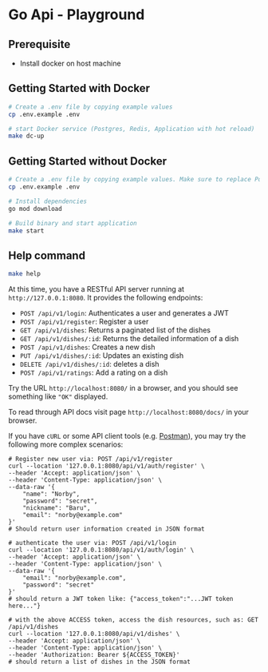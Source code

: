 # Go Api - Playground

## Prerequisite
- Install docker on host machine

## Getting Started with Docker

```bash
# Create a .env file by copying example values
cp .env.example .env

# start Docker service (Postgres, Redis, Application with hot reload)
make dc-up
```

## Getting Started without Docker
```bash
# Create a .env file by copying example values. Make sure to replace Postgres and Redis with correct credentials
cp .env.example .env

# Install dependencies
go mod download

# Build binary and start application
make start
```


## Help command
```bash
make help
```

At this time, you have a RESTful API server running at `http://127.0.0.1:8080`. It provides the following endpoints:

* `POST /api/v1/login`: Authenticates a user and generates a JWT
* `POST /api/v1/register`: Register a user
* `GET /api/v1/dishes`: Returns a paginated list of the dishes
* `GET /api/v1/dishes/:id`: Returns the detailed information of a dish
* `POST /api/v1/dishes`: Creates a new dish
* `PUT /api/v1/dishes/:id`: Updates an existing dish
* `DELETE /api/v1/dishes/:id`: deletes a dish
* `POST /api/v1/ratings`: Add a rating on a dish

Try the URL `http://localhost:8080/` in a browser, and you should see something like `"OK"` displayed.

To read through API docs visit page `http://localhost:8080/docs/` in your browser.

If you have `cURL` or some API client tools (e.g. [Postman](https://www.getpostman.com/)), you may try the following
more complex scenarios:

```shell
# Register new user via: POST /api/v1/register
curl --location '127.0.0.1:8080/api/v1/auth/register' \
--header 'Accept: application/json' \
--header 'Content-Type: application/json' \
--data-raw '{
    "name": "Norby",
    "password": "secret",
    "nickname": "Baru",
    "email": "norby@example.com"
}'
# Should return user information created in JSON format

# authenticate the user via: POST /api/v1/login
curl --location '127.0.0.1:8080/api/v1/auth/login' \
--header 'Accept: application/json' \
--header 'Content-Type: application/json' \
--data-raw '{
    "email": "norby@example.com",
    "password": "secret"
}'
# should return a JWT token like: {"access_token":"...JWT token here..."}

# with the above ACCESS token, access the dish resources, such as: GET /api/v1/dishes
curl --location '127.0.0.1:8080/api/v1/dishes' \
--header 'Accept: application/json' \
--header 'Content-Type: application/json' \
--header 'Authorization: Bearer ${ACCESS_TOKEN}'
# should return a list of dishes in the JSON format
```
